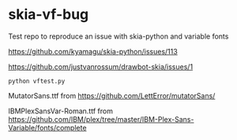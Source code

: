 # skia-vf-bug

Test repo to reproduce an issue with skia-python and variable fonts

https://github.com/kyamagu/skia-python/issues/113

https://github.com/justvanrossum/drawbot-skia/issues/1

`python vftest.py`

MutatorSans.ttf  from https://github.com/LettError/mutatorSans/

IBMPlexSansVar-Roman.ttf from https://github.com/IBM/plex/tree/master/IBM-Plex-Sans-Variable/fonts/complete

